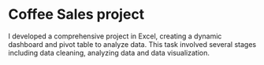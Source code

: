 # Coffee Sales project
I developed a comprehensive project in Excel, creating a dynamic dashboard and pivot table to analyze data. This task involved several stages including data cleaning, analyzing data and data visualization.
